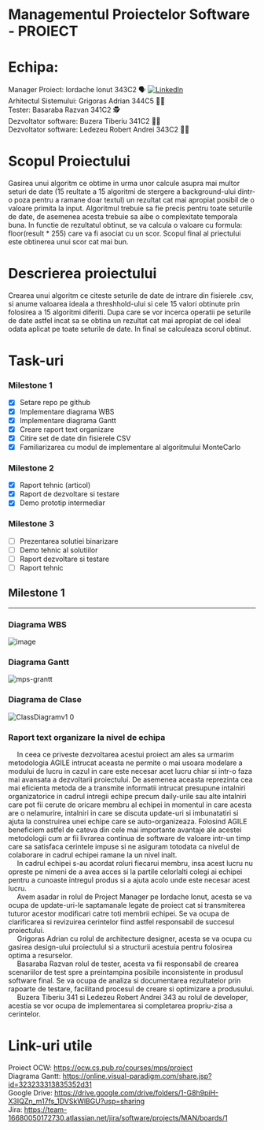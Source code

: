 # Managementul Proiectelor Software - PROIECT

# Echipa:
Manager Proiect: Iordache Ionut 343C2 :speaking_head: <a href="https://www.linkedin.com/in/ionut-iordache-194677202/" target="_blank"><img src="https://img.shields.io/badge/LinkedIn-%230077B5.svg?&style=flat-square&logo=linkedin&logoColor=white" alt="LinkedIn"></a> <br/>
Arhitectul Sistemului: Grigoras Adrian 344C5 :man_artist: <br/>
Tester: Basaraba Razvan 341C2 :detective: <br/>
Dezvoltator software: Buzera Tiberiu 341C2 :man_technologist: <br/>
Dezvoltator software: Ledezeu Robert Andrei 343C2 :man_office_worker: <br/>

# Scopul Proiectului
Gasirea unui algoritm ce obtime in urma unor calcule asupra mai multor seturi de date (15 reultate a 15 algoritmi de stergere a background-ului dintr-o poza pentru a ramane doar textul) un rezultat cat mai apropiat posibil de o valoare primita la input. Algoritmul trebuie sa fie precis pentru toate seturile de date, de asemenea acesta trebuie sa aibe o complexitate temporala buna. In functie de rezultatul obtinut, se va calcula o valoare cu formula: floor(result * 255) care va fi asociat cu un scor. Scopul final al priectului este obtinerea unui scor cat mai bun.

# Descrierea proiectului
Crearea unui algoritm ce citeste seturile de date de intrare din fisierele .csv, si anume valoarea ideala a threshhold-ului si cele 15 valori obtinute prin folosirea a 15 algoritmi diferiti. Dupa care se vor incerca operatii pe seturile de date astfel incat sa se obtina un rezultat cat mai apropiat de cel ideal odata aplicat pe toate seturile de date. In final se calculeaza scorul obtinut.

# Task-uri
### Milestone 1
- [x] Setare repo pe github
- [x] Implementare diagrama WBS
- [x] Implementare diagrama Gantt
- [x] Creare raport text organizare
- [x] Citire set de date din fisierele CSV
- [x] Familiarizarea cu modul de implementare al algoritmului MonteCarlo

### Milestone 2
- [x] Raport tehnic (articol)
- [x] Raport de dezvoltare si testare
- [x] Demo prototip intermediar

### Milestone 3
- [ ] Prezentarea solutiei binarizare
- [ ] Demo tehnic al solutiilor
- [ ] Raport dezvoltare si testare
- [ ] Raport tehnic

## Milestone 1
---
### Diagrama WBS
![image](https://user-images.githubusercontent.com/76429041/200178770-ff57d376-f70b-440d-9145-015ed398364b.png)
### Diagrama Gantt
![mps-grantt](https://user-images.githubusercontent.com/57098784/200176147-d4556fa7-beec-4f18-9d50-5aba61158520.png)
### Diagrama de Clase
![ClassDiagramv1 0](https://user-images.githubusercontent.com/76429041/200179025-e72d37a6-5226-4783-adf2-dda61a78dcf2.jpeg)
### Raport text organizare la nivel de echipa
&emsp; In ceea ce priveste dezvoltarea acestui proiect am ales sa urmarim metodologia AGILE intrucat aceasta ne permite o mai usoara modelare a modului de lucru in cazul in care este necesar acet lucru chiar si intr-o faza mai avansata a dezvoltarii proiectului. De asemenea aceasta reprezinta cea mai eficienta metoda de a transmite informatii intrucat presupune intalniri organizatorice in cadrul intregii echipe precum daily-urile sau alte intalniri care pot fii cerute de oricare membru al echipei in momentul in care acesta are o nelamurire, intalniri in care se discuta update-uri si imbunatatiri si ajuta la construirea unei echipe care se auto-organizeaza. Folosind AGILE beneficiem astfel de cateva din cele mai importante avantaje ale acestei metodologii cum ar fii livrarea continua de software de valoare intr-un timp care sa satisfaca cerintele impuse si ne asiguram totodata ca nivelul de colaborare in cadrul echipei ramane la un nivel inalt. <br/>
&emsp; In cadrul echipei s-au acordat roluri fiecarui membru, insa acest lucru nu opreste pe nimeni de a avea acces si la partile celorlalti colegi ai echipei pentru a cunoaste intregul produs si a ajuta acolo unde este necesar acest lucru. <br/>
&emsp; Avem asadar in rolul de Project Manager pe Iordache Ionut, acesta se va ocupa de update-uri-le saptamanale legate de proiect cat si transmiterea tuturor acestor modificari catre toti membrii echipei. Se va ocupa de clarificarea si revizuirea cerintelor fiind astfel responsabil de succesul proiectului. <br/>
&emsp; Grigoras Adrian cu rolul de architecture designer, acesta se va ocupa cu gasirea design-ului proiectulul si a structurii acestuia pentru folosirea optima a resurselor. <br/>
&emsp; Basaraba Razvan rolul de tester, acesta va fii responsabil de crearea scenariilor de test spre a preintampina posibile inconsistente in produsul software final. Se va ocupa de analiza si documentarea rezultatelor prin rapoarte de testare, facilitand procesul de creare si optimizare a produsului. <br/>
&emsp; Buzera Tiberiu 341 si Ledezeu Robert Andrei 343 au rolul de developer, acestia se vor ocupa de implementarea si completarea propriu-zisa a cerintelor. </br>

# Link-uri utile
Proiect OCW: https://ocw.cs.pub.ro/courses/mps/proiect <br>
Diagrama Gantt: https://online.visual-paradigm.com/share.jsp?id=323233313835352d31 <br>
Google Drive: https://drive.google.com/drive/folders/1-G8h9piH-X3IQZn_m17fs_1DVSkWlBGU?usp=sharing <br>
Jira: https://team-16680050172730.atlassian.net/jira/software/projects/MAN/boards/1 <br>

